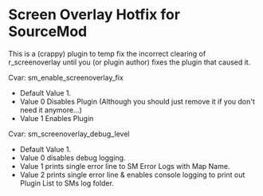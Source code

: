# Screen Overlay Hotfix for SourceMod
This is a (crappy) plugin to temp fix the incorrect clearing of r_screenoverlay until you (or plugin author) fixes the plugin that caused it.

Cvar: sm_enable_screenoverlay_fix
- Default Value 1.
- Value 0 Disables Plugin (Although you should just remove it if you don't need it anymore...)
- Value 1 Enables Plugin

Cvar: sm_screenoverlay_debug_level 
- Default Value 1.
- Value 0 disables debug logging.
- Value 1 prints single error line to SM Error Logs with Map Name.
- Value 2 prints single error line & enables console logging to print out Plugin List to SMs log folder.
